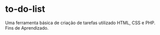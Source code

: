 # to-do-list
 Uma ferramenta básica de criação de tarefas utilizado HTML, CSS e PHP. Fins de Aprendizado.
